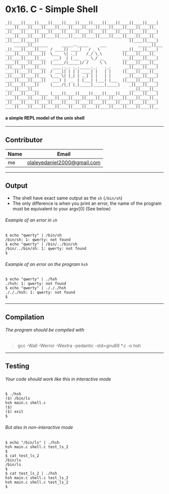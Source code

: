 # 0x16. C - Simple Shell

```
_||____||____||____||____||____||____||____||____||____||____||____|
____||____||____||____||____||____||____||____||____||____||____||_
_||____||____||____||____||____||____||____||____||____||____||____|
____||____||____||____||____||____||____||____||____||____||____||_
_||____||____||                                        ||____||____|
    ______||_______      _____.._____     ___              ______||___
_||____||____||___	/ ____|| ____|   / _ \          ___||____||____| 
____||____||____||	\___  \| ._|    /_/ \_\         ||____||____||_  
_||____||____||___	 ___)  | |___  __ \_/ __        ___||____||____| 
____||____||____||	|_____/|_____|/ /     \ \       ||____||____||__ 
_||____||____||___	 ____.._. ._._____._.   ._.      __||____||____| 
____||____||____||	/ ___|| | | | ____| |   | |     ||____||____||__  
_||____||____||___	\___ \| |_| | ._| | |   | |      __||____||____|
____||____||____||	 ___) |  _  | |___| |___| |___  ||____||____||__ 
_||____||____||   	|____/|_| |_|_____|_____|_____|    _||___||____| 
____||____||___                                        ___||____||__
_||____||____||____ |____||____||____||____||____||____||____||____|
____||____||____||____||____||____||____||____||____||____||____||__
_||____||____||____||____||____||____||____||____||____||____||____|
____||____||____||____||____||____||____||____||____||____||____||__

```

####  a simple REPL model of the unix shell
<hr>

## Contributor

|Name|Email|
| --- | --- |
| me | olaleyedaniel2000@gmail.com |

<hr>

## Output

* The shell have exact same output as the `sh` (`/bin/sh`)
* The only difference is when you print an error, the name of the program must be equivalent to your argv[0] (See below)

###### Example of an error in `sh`

```shell
$ echo "qwerty" | /bin/sh
/bin/sh: 1: qwerty: not found
$ echo "qwerty" | /bin/../bin/sh
/bin/../bin/sh: 1: qwerty: not found
$
```

###### Example of an error on the program `hsh`

```shell
$ echo "qwerty" | ./hsh
./hsh: 1: qwerty: not found
$ echo "qwerty" | ./././hsh
./././hsh: 1: qwerty: not found
$
```

<hr>

## Compilation

###### The program should be compiled with
>
> gcc -Wall -Werror -Wextra -pedantic -std=gnu89 *.c -o hsh

<hr>

## Testing

###### Your code should work like this in interactive mode

```shell
$ ./hsh
($) /bin/ls
hsh main.c shell.c
($)
($) exit
$
```

###### But also in non-interactive mode

```shell
$ echo "/bin/ls" | ./hsh
hsh main.c shell.c test_ls_2
$
$ cat test_ls_2
/bin/ls
/bin/ls
$
$ cat test_ls_2 | ./hsh
hsh main.c shell.c test_ls_2
hsh main.c shell.c test_ls_2
$
